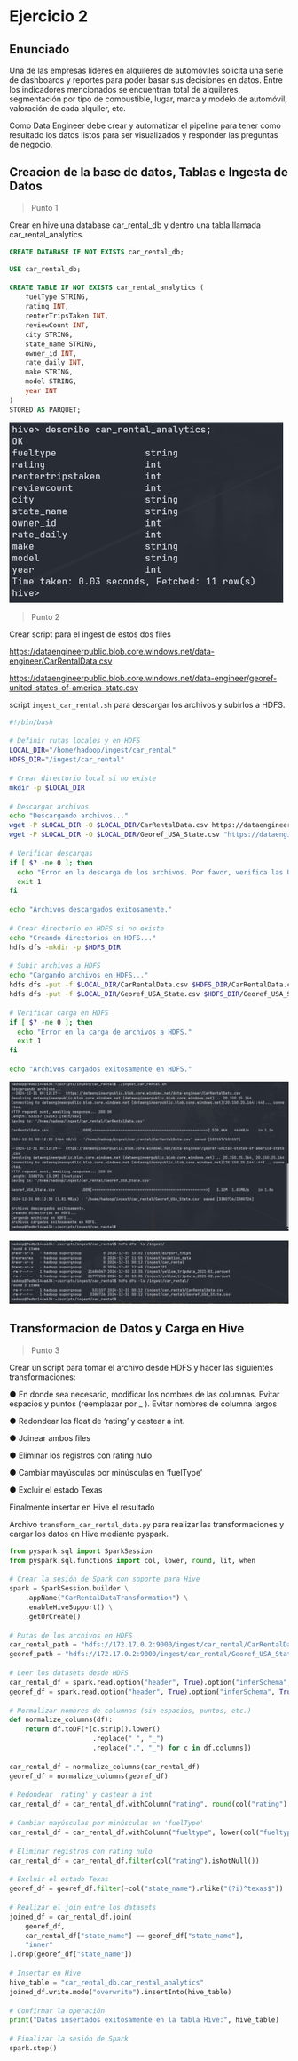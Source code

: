 # Ejercicio 2

## Enunciado

Una de las empresas líderes en alquileres de automóviles solicita una serie de dashboards y reportes para poder basar sus decisiones en datos. Entre los indicadores mencionados se
encuentran total de alquileres, segmentación por tipo de combustible, lugar, marca y modelo de automóvil, valoración de cada alquiler, etc.

Como Data Engineer debe crear y automatizar el pipeline para tener como resultado los datos listos para ser visualizados y responder las preguntas de negocio.

## Creacion de la base de datos, Tablas e Ingesta de Datos

>Punto 1

Crear en hive una database car_rental_db y dentro una tabla llamada
car_rental_analytics.

```sql
CREATE DATABASE IF NOT EXISTS car_rental_db;
```

```sql
USE car_rental_db;

CREATE TABLE IF NOT EXISTS car_rental_analytics (
    fuelType STRING,
    rating INT,
    renterTripsTaken INT,
    reviewCount INT,
    city STRING,
    state_name STRING,
    owner_id INT,
    rate_daily INT,
    make STRING,
    model STRING,
    year INT
)
STORED AS PARQUET;
```

![alt text](image.png)

>Punto 2

Crear script para el ingest de estos dos files

<https://dataengineerpublic.blob.core.windows.net/data-engineer/CarRentalData.csv>

<https://dataengineerpublic.blob.core.windows.net/data-engineer/georef-united-states-of-america-state.csv>

script `ingest_car_rental.sh` para descargar los archivos y subirlos a HDFS.

```bash
#!/bin/bash

# Definir rutas locales y en HDFS
LOCAL_DIR="/home/hadoop/ingest/car_rental"
HDFS_DIR="/ingest/car_rental"

# Crear directorio local si no existe
mkdir -p $LOCAL_DIR

# Descargar archivos
echo "Descargando archivos..."
wget -P $LOCAL_DIR -O $LOCAL_DIR/CarRentalData.csv https://dataengineerpublic.blob.core.windows.net/data-engineer/CarRentalData.csv
wget -P $LOCAL_DIR -O $LOCAL_DIR/Georef_USA_State.csv "https://dataengineerpublic.blob.core.windows.net/data-engineer/georef-united-states-of-america-state.csv"

# Verificar descargas
if [ $? -ne 0 ]; then
  echo "Error en la descarga de los archivos. Por favor, verifica las URLs."
  exit 1
fi

echo "Archivos descargados exitosamente."

# Crear directorio en HDFS si no existe
echo "Creando directorios en HDFS..."
hdfs dfs -mkdir -p $HDFS_DIR

# Subir archivos a HDFS
echo "Cargando archivos en HDFS..."
hdfs dfs -put -f $LOCAL_DIR/CarRentalData.csv $HDFS_DIR/CarRentalData.csv
hdfs dfs -put -f $LOCAL_DIR/Georef_USA_State.csv $HDFS_DIR/Georef_USA_State.csv

# Verificar carga en HDFS
if [ $? -ne 0 ]; then
  echo "Error en la carga de archivos a HDFS."
  exit 1
fi

echo "Archivos cargados exitosamente en HDFS."
```

![alt text](image-1.png)

![alt text](image-2.png)

## Transformacion de Datos y Carga en Hive

>Punto 3

Crear un script para tomar el archivo desde HDFS y hacer las siguientes
transformaciones:

● En donde sea necesario, modificar los nombres de las columnas. Evitar espacios
y puntos (reemplazar por _ ). Evitar nombres de columna largos

● Redondear los float de ‘rating’ y castear a int.

● Joinear ambos files

● Eliminar los registros con rating nulo

● Cambiar mayúsculas por minúsculas en ‘fuelType’

● Excluir el estado Texas

Finalmente insertar en Hive el resultado

Archivo `transform_car_rental_data.py` para realizar las transformaciones y cargar los datos en Hive mediante pyspark.

```python
from pyspark.sql import SparkSession
from pyspark.sql.functions import col, lower, round, lit, when

# Crear la sesión de Spark con soporte para Hive
spark = SparkSession.builder \
    .appName("CarRentalDataTransformation") \
    .enableHiveSupport() \
    .getOrCreate()

# Rutas de los archivos en HDFS
car_rental_path = "hdfs://172.17.0.2:9000/ingest/car_rental/CarRentalData.csv"
georef_path = "hdfs://172.17.0.2:9000/ingest/car_rental/Georef_USA_State.csv"

# Leer los datasets desde HDFS
car_rental_df = spark.read.option("header", True).option("inferSchema", True).csv(car_rental_path)
georef_df = spark.read.option("header", True).option("inferSchema", True).csv(georef_path)

# Normalizar nombres de columnas (sin espacios, puntos, etc.)
def normalize_columns(df):
    return df.toDF(*[c.strip().lower()
                     .replace(" ", "_")
                     .replace(".", "_") for c in df.columns])

car_rental_df = normalize_columns(car_rental_df)
georef_df = normalize_columns(georef_df)

# Redondear 'rating' y castear a int
car_rental_df = car_rental_df.withColumn("rating", round(col("rating"), 0).cast("int"))

# Cambiar mayúsculas por minúsculas en 'fuelType'
car_rental_df = car_rental_df.withColumn("fueltype", lower(col("fueltype")))

# Eliminar registros con rating nulo
car_rental_df = car_rental_df.filter(col("rating").isNotNull())

# Excluir el estado Texas
georef_df = georef_df.filter(~col("state_name").rlike("(?i)^texas$"))

# Realizar el join entre los datasets
joined_df = car_rental_df.join(
    georef_df,
    car_rental_df["state_name"] == georef_df["state_name"],
    "inner"
).drop(georef_df["state_name"])

# Insertar en Hive
hive_table = "car_rental_db.car_rental_analytics"
joined_df.write.mode("overwrite").insertInto(hive_table)

# Confirmar la operación
print("Datos insertados exitosamente en la tabla Hive:", hive_table)

# Finalizar la sesión de Spark
spark.stop()
```
